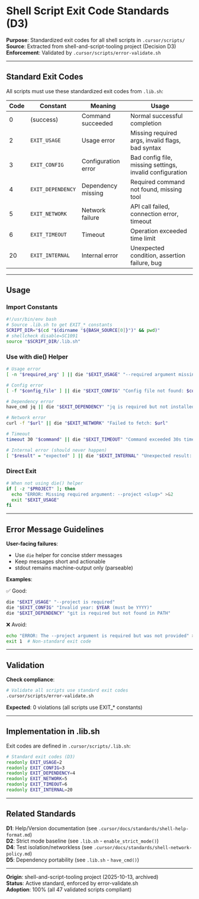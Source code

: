 # Shell Script Exit Code Standards (D3)

**Purpose**: Standardized exit codes for all shell scripts in `.cursor/scripts/`  
**Source**: Extracted from shell-and-script-tooling project (Decision D3)  
**Enforcement**: Validated by `.cursor/scripts/error-validate.sh`

---

## Standard Exit Codes

All scripts must use these standardized exit codes from `.lib.sh`:

| Code | Constant | Meaning | Usage |
|------|----------|---------|-------|
| 0 | (success) | Command succeeded | Normal successful completion |
| 2 | `EXIT_USAGE` | Usage error | Missing required args, invalid flags, bad syntax |
| 3 | `EXIT_CONFIG` | Configuration error | Bad config file, missing settings, invalid configuration |
| 4 | `EXIT_DEPENDENCY` | Dependency missing | Required command not found, missing tool |
| 5 | `EXIT_NETWORK` | Network failure | API call failed, connection error, timeout |
| 6 | `EXIT_TIMEOUT` | Timeout | Operation exceeded time limit |
| 20 | `EXIT_INTERNAL` | Internal error | Unexpected condition, assertion failure, bug |

---

## Usage

### Import Constants

```bash
#!/usr/bin/env bash
# Source .lib.sh to get EXIT_* constants
SCRIPT_DIR="$(cd "$(dirname "${BASH_SOURCE[0]}")" && pwd)"
# shellcheck disable=SC1091
source "$SCRIPT_DIR/.lib.sh"
```

### Use with die() Helper

```bash
# Usage error
[ -n "$required_arg" ] || die "$EXIT_USAGE" "--required argument missing"

# Config error
[ -f "$config_file" ] || die "$EXIT_CONFIG" "Config file not found: $config_file"

# Dependency error
have_cmd jq || die "$EXIT_DEPENDENCY" "jq is required but not installed"

# Network error
curl -f "$url" || die "$EXIT_NETWORK" "Failed to fetch: $url"

# Timeout
timeout 30 "$command" || die "$EXIT_TIMEOUT" "Command exceeded 30s timeout"

# Internal error (should never happen)
[ "$result" = "expected" ] || die "$EXIT_INTERNAL" "Unexpected result: $result"
```

### Direct Exit

```bash
# When not using die() helper
if [ -z "$PROJECT" ]; then
  echo "ERROR: Missing required argument: --project <slug>" >&2
  exit "$EXIT_USAGE"
fi
```

---

## Error Message Guidelines

**User-facing failures**:
- Use `die` helper for concise stderr messages
- Keep messages short and actionable
- stdout remains machine-output only (parseable)

**Examples**:

✅ Good:
```bash
die "$EXIT_USAGE" "--project is required"
die "$EXIT_CONFIG" "Invalid year: $YEAR (must be YYYY)"
die "$EXIT_DEPENDENCY" "git is required but not found in PATH"
```

❌ Avoid:
```bash
echo "ERROR: The --project argument is required but was not provided" >&2
exit 1  # Non-standard exit code
```

---

## Validation

**Check compliance**:
```bash
# Validate all scripts use standard exit codes
.cursor/scripts/error-validate.sh
```

**Expected**: 0 violations (all scripts use EXIT_* constants)

---

## Implementation in .lib.sh

Exit codes are defined in `.cursor/scripts/.lib.sh`:

```bash
# Standard exit codes (D3)
readonly EXIT_USAGE=2
readonly EXIT_CONFIG=3
readonly EXIT_DEPENDENCY=4
readonly EXIT_NETWORK=5
readonly EXIT_TIMEOUT=6
readonly EXIT_INTERNAL=20
```

---

## Related Standards

**D1**: Help/Version documentation (see `.cursor/docs/standards/shell-help-format.md`)  
**D2**: Strict mode baseline (see `.lib.sh` - `enable_strict_mode()`)  
**D4**: Test isolation/networkless (see `.cursor/docs/standards/shell-network-policy.md`)  
**D5**: Dependency portability (see `.lib.sh` - `have_cmd()`)

---

**Origin**: shell-and-script-tooling project (2025-10-13, archived)  
**Status**: Active standard, enforced by error-validate.sh  
**Adoption**: 100% (all 47 validated scripts compliant)

